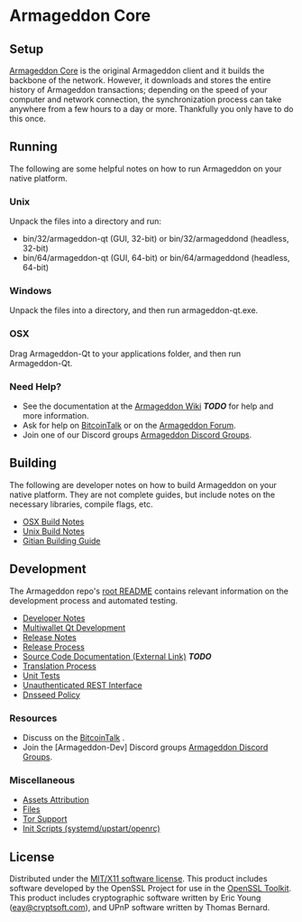Armageddon Core
=====================

Setup
---------------------
[Armageddon Core](http://Armageddoncoin.com) is the original Armageddon client and it builds the backbone of the network. However, it downloads and stores the entire history of Armageddon transactions; depending on the speed of your computer and network connection, the synchronization process can take anywhere from a few hours to a day or more. Thankfully you only have to do this once.

Running
---------------------
The following are some helpful notes on how to run Armageddon on your native platform.

### Unix

Unpack the files into a directory and run:

- bin/32/armageddon-qt (GUI, 32-bit) or bin/32/armageddond (headless, 32-bit)
- bin/64/armageddon-qt (GUI, 64-bit) or bin/64/armageddond (headless, 64-bit)

### Windows

Unpack the files into a directory, and then run armageddon-qt.exe.

### OSX

Drag Armageddon-Qt to your applications folder, and then run Armageddon-Qt.

### Need Help?

* See the documentation at the [Armageddon Wiki](https://en.bitcoin.it/wiki/Main_Page) ***TODO***
for help and more information.
* Ask for help on [BitcoinTalk](https://bitcointalk.org/index.php) or on the [Armageddon Forum](http://Armageddoncoin.com/).
* Join one of our Discord groups [Armageddon Discord Groups](https://discord.gg/YcnvMqt).

Building
---------------------
The following are developer notes on how to build Armageddon on your native platform. They are not complete guides, but include notes on the necessary libraries, compile flags, etc.

- [OSX Build Notes](build-osx.md)
- [Unix Build Notes](build-unix.md)
- [Gitian Building Guide](gitian-building.md)

Development
---------------------
The Armageddon repo's [root README](https://github.com/eastcoastcrypto/Armageddon/blob/master/README.md) contains relevant information on the development process and automated testing.

- [Developer Notes](developer-notes.md)
- [Multiwallet Qt Development](multiwallet-qt.md)
- [Release Notes](release-notes.md)
- [Release Process](release-process.md)
- [Source Code Documentation (External Link)](https://dev.visucore.com/bitcoin/doxygen/) ***TODO***
- [Translation Process](translation_process.md)
- [Unit Tests](unit-tests.md)
- [Unauthenticated REST Interface](REST-interface.md)
- [Dnsseed Policy](dnsseed-policy.md)

### Resources

* Discuss on the [BitcoinTalk](https://bitcointalk.org/index.php?topic=1262920.0) .
* Join the [Armageddon-Dev] Discord groups [Armageddon Discord Groups](https://discord.gg/YcnvMqt).

### Miscellaneous
- [Assets Attribution](assets-attribution.md)
- [Files](files.md)
- [Tor Support](tor.md)
- [Init Scripts (systemd/upstart/openrc)](init.md)

License
---------------------
Distributed under the [MIT/X11 software license](http://www.opensource.org/licenses/mit-license.php).
This product includes software developed by the OpenSSL Project for use in the [OpenSSL Toolkit](https://www.openssl.org/). This product includes
cryptographic software written by Eric Young ([eay@cryptsoft.com](mailto:eay@cryptsoft.com)), and UPnP software written by Thomas Bernard.
